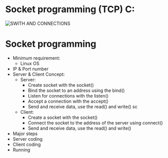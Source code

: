 # Socket programming (TCP) C:

![SWITH AND CONNECTIONS](https://pp.userapi.com/c830608/v830608760/14039d/WvwLypn_0OQ.jpg)

# Socket programming 
- Minimum requirement:
	- Linux OS 
- IP & Port number
- Server & Client Concept:
	- Server:
		- Create socket with the socket()
		- Bind the socket to an address using the bind()
		- Listen for connections with the listen()
		- Accept a connection with the accept()
		- Send and receive data, use the read() and write() sc
	- Client:
		- Create a socket with the socket()
		- Connect the socket to the address of the server using connect()
		- Send and receive data, use the read() and write()
- Major steps
- Server coding
- Client coding 
- Running
